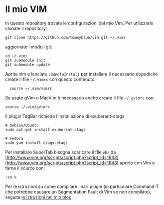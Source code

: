 # Il mio VIM

In questo repository trovate le configurazioni del mio Vim. Per utilizzarlo clonate il repository:

    git clone https://github.com/tommyblue/vim.git ~/.vim/

aggiornate i moduli git:

    cd ~/.vim/
    git submodule init
    git submodule update

Aprite vim e lanciate `:BundleInstall` per installare il necessario dopodichè create il file `~/.vimrc` con questo contenuto:

	  source ~/.vim/vimrc

Se usate gVim o MacVim è necessario anche creare il file `~/.gvimrc` con:

    source ~/.vim/gvimrc

Il plugin TagBar richiede l'installazione di exuberant-ctags:

    # Debian/Ubuntu
    sudo apt-get install exuberant-ctags

    # Fedora
    sudo yum install ctags-etags

Per installare SuperTab bisogna scaricare il file `vba` da [http://www.vim.org/scripts/script.php?script_id=1643](http://www.vim.org/scripts/script.php?script_id=1643) aprirlo con Vim e farne il source con:

    :so %

Per le istruzioni su come compilare i vari plugin (in particolare Command-T che potrebbe causare un Segmentation Fault di Vim se non compilato), seguite [le istruzioni nel mio blog](http://tommyblue.it/2012/09/01/passare-a-vim-grazie-ad-emacs).

